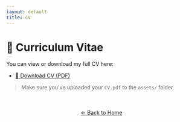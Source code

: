 ```yaml
---
layout: default
title: CV
---
```


# 📄 Curriculum Vitae

You can view or download my full CV here:

- [📄 Download CV (PDF)](/assets/cv.pdf)

> Make sure you've uploaded your `CV.pdf` to the `assets/` folder.

<div style="text-align: center; margin-top: 50px;">
  <a href="index.html">← Back to Home</a>
</div>

